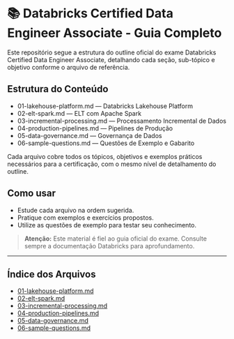 # 📚 Databricks Certified Data Engineer Associate - Guia Completo

Este repositório segue a estrutura do outline oficial do exame Databricks Certified Data Engineer Associate, detalhando cada seção, sub-tópico e objetivo conforme o arquivo de referência.

## Estrutura do Conteúdo

- 01-lakehouse-platform.md — Databricks Lakehouse Platform
- 02-elt-spark.md — ELT com Apache Spark
- 03-incremental-processing.md — Processamento Incremental de Dados
- 04-production-pipelines.md — Pipelines de Produção
- 05-data-governance.md — Governança de Dados
- 06-sample-questions.md — Questões de Exemplo e Gabarito

Cada arquivo cobre todos os tópicos, objetivos e exemplos práticos necessários para a certificação, com o mesmo nível de detalhamento do outline.

## Como usar

- Estude cada arquivo na ordem sugerida.
- Pratique com exemplos e exercícios propostos.
- Utilize as questões de exemplo para testar seu conhecimento.

> **Atenção:** Este material é fiel ao guia oficial do exame. Consulte sempre a documentação Databricks para aprofundamento.

---

## Índice dos Arquivos

- [01-lakehouse-platform.md](./01-lakehouse-platform.md)
- [02-elt-spark.md](./02-elt-spark.md)
- [03-incremental-processing.md](./03-incremental-processing.md)
- [04-production-pipelines.md](./04-production-pipelines.md)
- [05-data-governance.md](./05-data-governance.md)
- [06-sample-questions.md](./06-sample-questions.md) 
